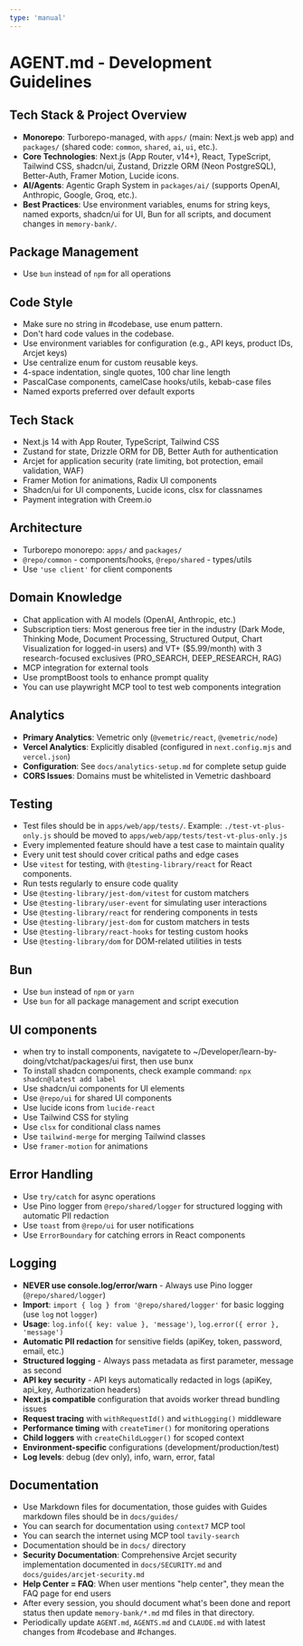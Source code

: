 ```yaml
---
type: 'manual'
---
```


# AGENT.md - Development Guidelines

## Tech Stack & Project Overview

- **Monorepo**: Turborepo-managed, with `apps/` (main: Next.js web app) and `packages/` (shared code: `common`, `shared`, `ai`, `ui`, etc.).
- **Core Technologies**: Next.js (App Router, v14+), React, TypeScript, Tailwind CSS, shadcn/ui, Zustand, Drizzle ORM (Neon PostgreSQL), Better-Auth, Framer Motion, Lucide icons.
- **AI/Agents**: Agentic Graph System in `packages/ai/` (supports OpenAI, Anthropic, Google, Groq, etc.).
- **Best Practices**: Use environment variables, enums for string keys, named exports, shadcn/ui for UI, Bun for all scripts, and document changes in `memory-bank/`.

## Package Management

- Use `bun` instead of `npm` for all operations

## Code Style

- Make sure no string in #codebase, use enum pattern.
- Don't hard code values in the codebase.
- Use environment variables for configuration (e.g., API keys, product IDs, Arcjet keys)
- Use centralize enum for custom reusable keys.
- 4-space indentation, single quotes, 100 char line length
- PascalCase components, camelCase hooks/utils, kebab-case files
- Named exports preferred over default exports

## Tech Stack

- Next.js 14 with App Router, TypeScript, Tailwind CSS
- Zustand for state, Drizzle ORM for DB, Better Auth for authentication
- Arcjet for application security (rate limiting, bot protection, email validation, WAF)
- Framer Motion for animations, Radix UI components
- Shadcn/ui for UI components, Lucide icons, clsx for classnames
- Payment integration with Creem.io

## Architecture

- Turborepo monorepo: `apps/` and `packages/`
- `@repo/common` - components/hooks, `@repo/shared` - types/utils
- Use `'use client'` for client components

## Domain Knowledge

- Chat application with AI models (OpenAI, Anthropic, etc.)
- Subscription tiers: Most generous free tier in the industry (Dark Mode, Thinking Mode, Document Processing, Structured Output, Chart Visualization for logged-in users) and VT+ ($5.99/month) with 3 research-focused exclusives (PRO_SEARCH, DEEP_RESEARCH, RAG)
- MCP integration for external tools
- Use promptBoost tools to enhance prompt quality
- You can use playwright MCP tool to test web components integration

## Analytics

- **Primary Analytics**: Vemetric only (`@vemetric/react`, `@vemetric/node`)
- **Vercel Analytics**: Explicitly disabled (configured in `next.config.mjs` and `vercel.json`)
- **Configuration**: See `docs/analytics-setup.md` for complete setup guide
- **CORS Issues**: Domains must be whitelisted in Vemetric dashboard

## Testing

- Test files should be in `apps/web/app/tests/`. Example: `./test-vt-plus-only.js` should be moved to `apps/web/app/tests/test-vt-plus-only.js`
- Every implemented feature should have a test case to maintain quality
- Every unit test should cover critical paths and edge cases
- Use `vitest` for testing, with `@testing-library/react` for React components.
- Run tests regularly to ensure code quality
- Use `@testing-library/jest-dom/vitest` for custom matchers
- Use `@testing-library/user-event` for simulating user interactions
- Use `@testing-library/react` for rendering components in tests
- Use `@testing-library/jest-dom` for custom matchers in tests
- Use `@testing-library/react-hooks` for testing custom hooks
- Use `@testing-library/dom` for DOM-related utilities in tests

## Bun

- Use `bun` instead of `npm` or `yarn`
- Use `bun` for all package management and script execution

## UI components

- when try to install components, navigatete to ~/Developer/learn-by-doing/vtchat/packages/ui first, then use bunx
- To install shadcn components, check example command: `npx shadcn@latest add label`
- Use shadcn/ui components for UI elements
- Use `@repo/ui` for shared UI components
- Use lucide icons from `lucide-react`
- Use Tailwind CSS for styling
- Use `clsx` for conditional class names
- Use `tailwind-merge` for merging Tailwind classes
- Use `framer-motion` for animations

## Error Handling

- Use `try/catch` for async operations
- Use Pino logger from `@repo/shared/logger` for structured logging with automatic PII redaction
- Use `toast` from `@repo/ui` for user notifications
- Use `ErrorBoundary` for catching errors in React components

## Logging

- **NEVER use console.log/error/warn** - Always use Pino logger (`@repo/shared/logger`)
- **Import**: `import { log } from '@repo/shared/logger'` for basic logging (use `log` not `logger`)
- **Usage**: `log.info({ key: value }, 'message')`, `log.error({ error }, 'message')`
- **Automatic PII redaction** for sensitive fields (apiKey, token, password, email, etc.)
- **Structured logging** - Always pass metadata as first parameter, message as second
- **API key security** - API keys automatically redacted in logs (apiKey, api_key, Authorization headers)
- **Next.js compatible** configuration that avoids worker thread bundling issues
- **Request tracing** with `withRequestId()` and `withLogging()` middleware
- **Performance timing** with `createTimer()` for monitoring operations
- **Child loggers** with `createChildLogger()` for scoped context
- **Environment-specific** configurations (development/production/test)
- **Log levels**: debug (dev only), info, warn, error, fatal

## Documentation

- Use Markdown files for documentation, those guides with Guides markdown files should be in `docs/guides/`
- You can search for documentation using `context7` MCP tool
- You can search the internet using MCP tool `tavily-search`
- Documentation should be in `docs/` directory
- **Security Documentation**: Comprehensive Arcjet security implementation documented in `docs/SECURITY.md` and `docs/guides/arcjet-security.md`
- **Help Center = FAQ**: When user mentions "help center", they mean the FAQ page for end users
- After every session, you should document what's been done and report status then update `memory-bank/*.md` md files in that directory.
- Periodically update `AGENT.md`, `AGENTS.md` and `CLAUDE.md` with latest changes from #codebase and #changes.
